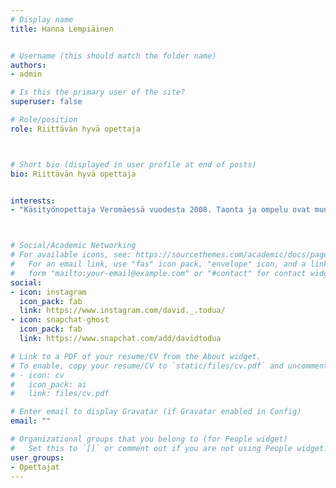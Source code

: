 ```yaml
---
# Display name
title: Hanna Lempiäinen


# Username (this should match the folder name)
authors:
- admin

# Is this the primary user of the site?
superuser: false

# Role/position
role: Riittävän hyvä opettaja



# Short bio (displayed in user profile at end of posts)
bio: Riittävän hyvä opettaja


interests:
- "Käsityönopettaja Veromäessä vuodesta 2008. Taonta ja ompelu ovat mun lempitekniikat. Pidän oikeasti työstäni ja teistä oppilaista myös."



# Social/Academic Networking
# For available icons, see: https://sourcethemes.com/academic/docs/page-builder/#icons
#   For an email link, use "fas" icon pack, "envelope" icon, and a link in the
#   form "mailto:your-email@example.com" or "#contact" for contact widget.
social:
- icon: instagram
  icon_pack: fab
  link: https://www.instagram.com/david._.todua/
- icon: snapchat-ghost
  icon_pack: fab
  link: https://www.snapchat.com/add/davidtodua  

# Link to a PDF of your resume/CV from the About widget.
# To enable, copy your resume/CV to `static/files/cv.pdf` and uncomment the lines below.
# - icon: cv
#   icon_pack: ai
#   link: files/cv.pdf

# Enter email to display Gravatar (if Gravatar enabled in Config)
email: ""

# Organizational groups that you belong to (for People widget)
#   Set this to `[]` or comment out if you are not using People widget.
user_groups:
- Opettajat
---
```


